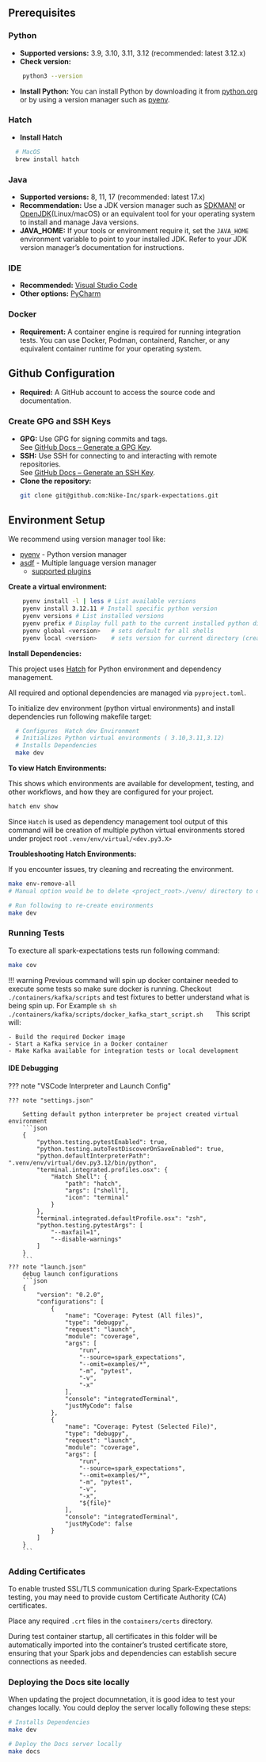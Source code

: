## Prerequisites

### Python
- **Supported versions:** 3.9, 3.10, 3.11, 3.12 (recommended: latest 3.12.x)
- **Check version:**
```sh
    python3 --version
```
- **Install Python:** You can install Python by downloading it from [python.org](https://www.python.org/downloads/) or by using a version manager such as [pyenv](https://github.com/pyenv/pyenv).

### Hatch
- **Install Hatch**
```sh
  # MacOS
  brew install hatch
```

### Java
- **Supported versions:** 8, 11, 17 (recommended: latest 17.x)
- **Recommendation:** Use a JDK version manager such as [SDKMAN!](https://sdkman.io/) or [OpenJDK](https://openjdk.org/)(Linux/macOS) or an equivalent tool for your operating system to install and manage Java versions.
- **JAVA_HOME:** If your tools or environment require it, set the `JAVA_HOME` environment variable to point to your installed JDK. Refer to your JDK version manager’s documentation for instructions.

### IDE
- **Recommended:** [Visual Studio Code](https://code.visualstudio.com/)
- **Other options:** [PyCharm](https://www.jetbrains.com/pycharm/)

### Docker
- **Requirement:** A container engine is required for running integration tests. You can use Docker, Podman, containerd, Rancher, or any equivalent container runtime for your operating system.


## Github Configuration
- **Required:** A GitHub account to access the source code and documentation.

### Create GPG and SSH Keys
- **GPG:** Use GPG for signing commits and tags.  
  See [GitHub Docs – Generate a GPG Key](https://docs.github.com/en/authentication/managing-commit-signature-verification/generating-a-new-gpg-key).
- **SSH:** Use SSH for connecting to and interacting with remote repositories.  
  See [GitHub Docs – Generate an SSH Key](https://docs.github.com/en/authentication/connecting-to-github-with-ssh/generating-a-new-ssh-key-and-adding-it-to-the-ssh-agent).
- **Clone the repository:**  
    ```sh
    git clone git@github.com:Nike-Inc/spark-expectations.git
    ```


## Environment Setup

We recommend using version manager tool like:

 - [pyenv](https://github.com/pyenv/pyenv) - Python version manager
 - [asdf](https://github.com/asdf-vm/asdf) - Multiple language version manager
    - [supported plugins](https://github.com/asdf-vm/asdf-plugins)


**Create a virtual environment:**
```sh
    pyenv install -l | less # List available versions
    pyenv install 3.12.11 # Install specific python version
    pyenv versions # List installed versions
    pyenv prefix # Display full path to the current installed python directory
    pyenv global <version>   # sets default for all shells
    pyenv local <version>    # sets version for current directory (creates .python-version)
```

**Install Dependencies:**

This project uses [Hatch](https://hatch.pypa.io/latest/) for Python environment and dependency management.  

All required and optional dependencies are managed via `pyproject.toml`. 

To initialize dev environment (python virtual environments) and install dependencies run following makefile target:

```sh
  # Configures  Hatch dev Environment 
  # Initializes Python virtual environments ( 3.10,3.11,3.12)
  # Installs Dependencies
  make dev
```

**To view Hatch Environments:**

This shows which environments are available for development, testing, and other workflows, and how they are configured for your project. 
```sh
hatch env show
```

Since `Hatch` is used as dependency management tool output of this command will be creation of multiple python virtual environments stored under project root `.venv/env/virtual/<dev.py3.X>`


**Troubleshooting Hatch Environments:**

If you encounter issues, try cleaning and recreating the environment.
```sh
make env-remove-all
# Manual option would be to delete <project_root>./venv/ directory to delete hatch python virtual environments

# Run following to re-create environments
make dev
```

### Running Tests

To execture all spark-expectations tests run following command: 

```bash
make cov
```

!!! warning
    Previous command will spin up docker container needed to execute some tests so make sure docker is running.
    Checkout `./containers/kafka/scripts` and test fixtures to better understand what is being spin up.
    For Example
    ```sh
      sh ./containers/kafka/scripts/docker_kafka_start_script.sh  
    ```
    This script will:

    - Build the required Docker image
    - Start a Kafka service in a Docker container
    - Make Kafka available for integration tests or local development

#### IDE Debugging

??? note "VSCode Interpreter and Launch Config"
    
    ??? note "settings.json"

        Setting default python interpreter be project created virtual environment
        ```json 
        {
            "python.testing.pytestEnabled": true,
            "python.testing.autoTestDiscoverOnSaveEnabled": true,
            "python.defaultInterpreterPath": ".venv/env/virtual/dev.py3.12/bin/python",
            "terminal.integrated.profiles.osx": {
                "Hatch Shell": {
                    "path": "hatch",
                    "args": ["shell"],
                    "icon": "terminal"
                }
            },
            "terminal.integrated.defaultProfile.osx": "zsh",
            "python.testing.pytestArgs": [
                "--maxfail=1",
                "--disable-warnings"
            ]
        }
        ```
    ??? note "launch.json"
        debug launch configurations
        ```json
        {
            "version": "0.2.0",
            "configurations": [
                {
                    "name": "Coverage: Pytest (All files)",
                    "type": "debugpy",
                    "request": "launch",
                    "module": "coverage",
                    "args": [
                        "run",
                        "--source=spark_expectations",
                        "--omit=examples/*",
                        "-m", "pytest",
                        "-v",
                        "-x"
                    ],
                    "console": "integratedTerminal",
                    "justMyCode": false
                },
                {
                    "name": "Coverage: Pytest (Selected File)",
                    "type": "debugpy",
                    "request": "launch",
                    "module": "coverage",
                    "args": [
                        "run",
                        "--source=spark_expectations",
                        "--omit=examples/*",
                        "-m", "pytest",
                        "-v",
                        "-x",
                        "${file}"
                    ],
                    "console": "integratedTerminal",
                    "justMyCode": false
                }
            ]
        }
        ```


### Adding Certificates

To enable trusted SSL/TLS communication during Spark-Expectations testing, you may need to provide custom Certificate Authority (CA) certificates.

Place any required `.crt` files in the `containers/certs` directory. 

During test container startup, all certificates in this folder will be automatically imported into the container’s trusted certificate store, ensuring that your Spark jobs and dependencies can establish secure connections as needed.



### Deploying the Docs site locally

When updating the project documnetation, it is good idea to test your changes locally. You could deploy the server locally following these steps:

```sh
# Installs Dependencies
make dev

# Deploy the Docs server locally
make docs 
```
